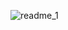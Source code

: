![readme_1](https://github.com/xlooser/shell/assets/158462283/d754377b-ede8-4011-8398-c4212d74fffd)
